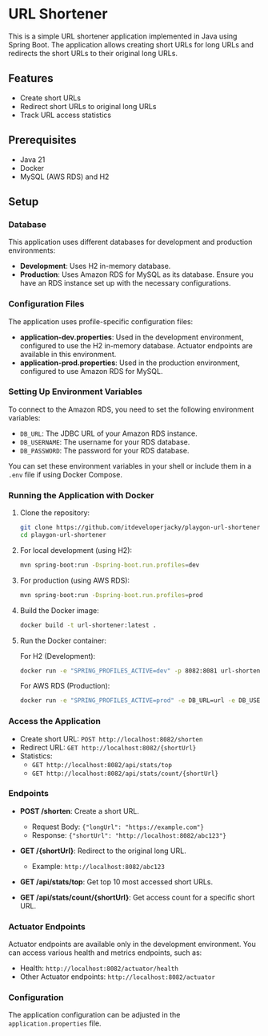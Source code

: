 # URL Shortener

This is a simple URL shortener application implemented in Java using Spring Boot. The application allows creating short URLs for long URLs and redirects the short URLs to their original long URLs.

## Features

- Create short URLs
- Redirect short URLs to original long URLs
- Track URL access statistics

## Prerequisites

- Java 21
- Docker
- MySQL (AWS RDS) and H2

## Setup

### Database

This application uses different databases for development and production environments:

- **Development**: Uses H2 in-memory database.
- **Production**: Uses Amazon RDS for MySQL as its database. Ensure you have an RDS instance set up with the necessary configurations.

### Configuration Files

The application uses profile-specific configuration files:

- **application-dev.properties**: Used in the development environment, configured to use the H2 in-memory database. Actuator endpoints are available in this environment.
- **application-prod.properties**: Used in the production environment, configured to use Amazon RDS for MySQL.

### Setting Up Environment Variables

To connect to the Amazon RDS, you need to set the following environment variables:

- `DB_URL`: The JDBC URL of your Amazon RDS instance.
- `DB_USERNAME`: The username for your RDS database.
- `DB_PASSWORD`: The password for your RDS database.

You can set these environment variables in your shell or include them in a `.env` file if using Docker Compose.

### Running the Application with Docker

1. Clone the repository:

    ```sh
    git clone https://github.com/itdeveloperjacky/playgon-url-shortener.git
    cd playgon-url-shortener
    ```

2. For local development (using H2):

    ```sh
    mvn spring-boot:run -Dspring-boot.run.profiles=dev
    ```

3. For production (using AWS RDS):

    ```sh
    mvn spring-boot:run -Dspring-boot.run.profiles=prod
    ```

4. Build the Docker image:

    ```sh
    docker build -t url-shortener:latest .
    ```

5. Run the Docker container:

   For H2 (Development):

    ```sh
    docker run -e "SPRING_PROFILES_ACTIVE=dev" -p 8082:8081 url-shortener:latest
    ```

   For AWS RDS (Production):

    ```sh
    docker run -e "SPRING_PROFILES_ACTIVE=prod" -e DB_URL=url -e DB_USERNAME=yourUsername -e DB_PASSWORD=yourPassword -e DB_URL=jdbc:mysql://your-rds-endpoint:3306/your-database -p 8082:8081 url-shortener:latest
    ```

### Access the Application

- Create short URL: `POST http://localhost:8082/shorten`
- Redirect URL: `GET http://localhost:8082/{shortUrl}`
- Statistics:
    - `GET http://localhost:8082/api/stats/top`
    - `GET http://localhost:8082/api/stats/count/{shortUrl}`

### Endpoints

- **POST /shorten**: Create a short URL.
    - Request Body: `{"longUrl": "https://example.com"}`
    - Response: `{"shortUrl": "http://localhost:8082/abc123"}`

- **GET /{shortUrl}**: Redirect to the original long URL.
    - Example: `http://localhost:8082/abc123`

- **GET /api/stats/top**: Get top 10 most accessed short URLs.

- **GET /api/stats/count/{shortUrl}**: Get access count for a specific short URL.

### Actuator Endpoints

Actuator endpoints are available only in the development environment. You can access various health and metrics endpoints, such as:

- Health: `http://localhost:8082/actuator/health`
- Other Actuator endpoints: `http://localhost:8082/actuator`

### Configuration

The application configuration can be adjusted in the `application.properties` file.
